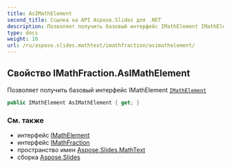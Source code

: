 ```yaml
---
title: AsIMathElement
second_title: Ссылка на API Aspose.Slides для .NET
description: Позволяет получить базовый интерфейс IMathElement IMathElementaspose.slides.mathtext/imathelement
type: docs
weight: 10
url: /ru/aspose.slides.mathtext/imathfraction/asimathelement/
---
```


## Свойство IMathFraction.AsIMathElement

Позволяет получить базовый интерфейс IMathElement [`IMathElement`](../../imathelement)

```csharp
public IMathElement AsIMathElement { get; }
```

### См. также

* интерфейс [IMathElement](../../imathelement)
* интерфейс [IMathFraction](../../imathfraction)
* пространство имен [Aspose.Slides.MathText](../../imathfraction)
* сборка [Aspose.Slides](../../../)

<!-- DO NOT EDIT: сгенерировано xmldocmd для Aspose.Slides.dll -->